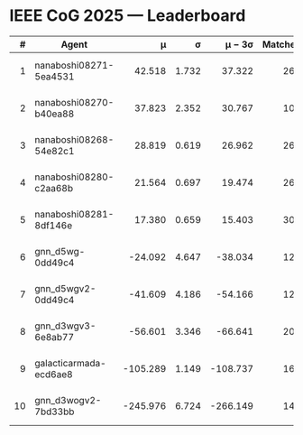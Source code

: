 # IEEE CoG 2025 — Leaderboard

| # | Agent | μ | σ | μ − 3σ | Matches | Updated |
|---:|---|---:|---:|---:|---:|---|
| 1 | nanaboshi08271-5ea4531 | 42.518 | 1.732 | 37.322 | 260 | 2025-10-17 20:41 |
| 2 | nanaboshi08270-b40ea88 | 37.823 | 2.352 | 30.767 | 100 | 2025-10-17 20:41 |
| 3 | nanaboshi08268-54e82c1 | 28.819 | 0.619 | 26.962 | 260 | 2025-10-17 20:41 |
| 4 | nanaboshi08280-c2aa68b | 21.564 | 0.697 | 19.474 | 260 | 2025-10-17 20:41 |
| 5 | nanaboshi08281-8df146e | 17.380 | 0.659 | 15.403 | 300 | 2025-10-17 20:41 |
| 6 | gnn_d5wg-0dd49c4 | -24.092 | 4.647 | -38.034 | 126 | 2025-10-17 20:41 |
| 7 | gnn_d5wgv2-0dd49c4 | -41.609 | 4.186 | -54.166 | 126 | 2025-10-17 20:41 |
| 8 | gnn_d3wgv3-6e8ab77 | -56.601 | 3.346 | -66.641 | 200 | 2025-10-17 20:41 |
| 9 | galacticarmada-ecd6ae8 | -105.289 | 1.149 | -108.737 | 160 | 2025-10-17 20:41 |
| 10 | gnn_d3wogv2-7bd33bb | -245.976 | 6.724 | -266.149 | 140 | 2025-10-17 20:41 |
